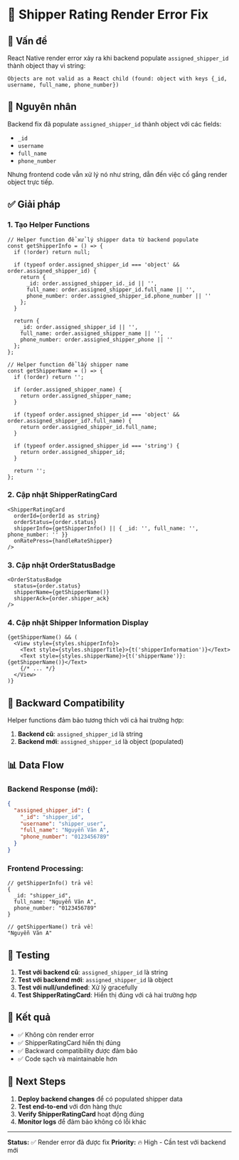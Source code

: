 # 🔧 Shipper Rating Render Error Fix

## 🚨 Vấn đề

React Native render error xảy ra khi backend populate `assigned_shipper_id` thành object thay vì string:

```
Objects are not valid as a React child (found: object with keys {_id, username, full_name, phone_number})
```

## 🎯 Nguyên nhân

Backend fix đã populate `assigned_shipper_id` thành object với các fields:
- `_id`
- `username` 
- `full_name`
- `phone_number`

Nhưng frontend code vẫn xử lý nó như string, dẫn đến việc cố gắng render object trực tiếp.

## ✅ Giải pháp

### 1. Tạo Helper Functions

```tsx
// Helper function để xử lý shipper data từ backend populate
const getShipperInfo = () => {
  if (!order) return null;
  
  if (typeof order.assigned_shipper_id === 'object' && order.assigned_shipper_id) {
    return {
      _id: order.assigned_shipper_id._id || '',
      full_name: order.assigned_shipper_id.full_name || '',
      phone_number: order.assigned_shipper_id.phone_number || ''
    };
  }
  
  return {
    _id: order.assigned_shipper_id || '',
    full_name: order.assigned_shipper_name || '',
    phone_number: order.assigned_shipper_phone || ''
  };
};

// Helper function để lấy shipper name
const getShipperName = () => {
  if (!order) return '';
  
  if (order.assigned_shipper_name) {
    return order.assigned_shipper_name;
  }
  
  if (typeof order.assigned_shipper_id === 'object' && order.assigned_shipper_id?.full_name) {
    return order.assigned_shipper_id.full_name;
  }
  
  if (typeof order.assigned_shipper_id === 'string') {
    return order.assigned_shipper_id;
  }
  
  return '';
};
```

### 2. Cập nhật ShipperRatingCard

```tsx
<ShipperRatingCard
  orderId={orderId as string}
  orderStatus={order.status}
  shipperInfo={getShipperInfo() || { _id: '', full_name: '', phone_number: '' }}
  onRatePress={handleRateShipper}
/>
```

### 3. Cập nhật OrderStatusBadge

```tsx
<OrderStatusBadge 
  status={order.status} 
  shipperName={getShipperName()} 
  shipperAck={order.shipper_ack} 
/>
```

### 4. Cập nhật Shipper Information Display

```tsx
{getShipperName() && (
  <View style={styles.shipperInfo}>
    <Text style={styles.shipperTitle}>{t('shipperInformation')}</Text>
    <Text style={styles.shipperName}>{t('shipperName')}: {getShipperName()}</Text>
    {/* ... */}
  </View>
)}
```

## 🔄 Backward Compatibility

Helper functions đảm bảo tương thích với cả hai trường hợp:

1. **Backend cũ**: `assigned_shipper_id` là string
2. **Backend mới**: `assigned_shipper_id` là object (populated)

## 📊 Data Flow

### Backend Response (mới):
```json
{
  "assigned_shipper_id": {
    "_id": "shipper_id",
    "username": "shipper_user",
    "full_name": "Nguyễn Văn A",
    "phone_number": "0123456789"
  }
}
```

### Frontend Processing:
```tsx
// getShipperInfo() trả về:
{
  _id: "shipper_id",
  full_name: "Nguyễn Văn A", 
  phone_number: "0123456789"
}

// getShipperName() trả về:
"Nguyễn Văn A"
```

## 🧪 Testing

1. **Test với backend cũ**: `assigned_shipper_id` là string
2. **Test với backend mới**: `assigned_shipper_id` là object
3. **Test với null/undefined**: Xử lý gracefully
4. **Test ShipperRatingCard**: Hiển thị đúng với cả hai trường hợp

## 🎉 Kết quả

- ✅ Không còn render error
- ✅ ShipperRatingCard hiển thị đúng
- ✅ Backward compatibility được đảm bảo
- ✅ Code sạch và maintainable hơn

## 📝 Next Steps

1. **Deploy backend changes** để có populated shipper data
2. **Test end-to-end** với đơn hàng thực
3. **Verify ShipperRatingCard** hoạt động đúng
4. **Monitor logs** để đảm bảo không có lỗi khác

---

**Status:** ✅ Render error đã được fix
**Priority:** 🔥 High - Cần test với backend mới
